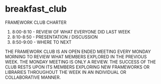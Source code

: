 # breakfast_club

FRAMEWORK CLUB CHARTER
1. 8:00-8:10 - REVIEW OF WHAT EVERYONE DID LAST WEEK
2. 8:10-8:50 - PRESENTATION / DISCUSSION
3. 8:50-9:00 - WHERE TO NEXT

THE FRAMEWORK CLUB IS AN OPEN ENDED MEETING EVERY MONDAY MORNING TO
REVIEW WHAT MEMBERS EXPLORED IN THE PREVIOUS WEEK.  THE MONDAY MEETING
IS ONLY A REVIEW. THE SUCCESS OF THE CLUB RESTS UPON ITS MEMBERS EXPLORING
NEW FRAMEWORKS OR LIBRARIES THROUGHOUT THE WEEK IN AN INDIVIDUAL OR COLLABORATIVE MANNER.

